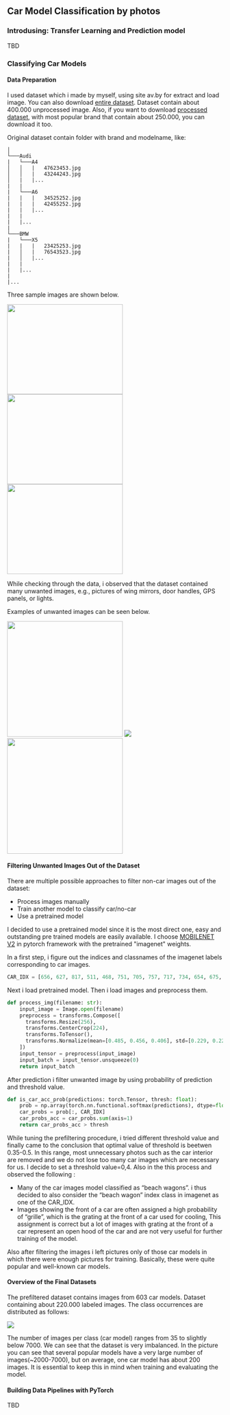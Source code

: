 ## Car Model Classification by photos

### Introdusing: Transfer Learning and Prediction model
TBD
### Classifying Car Models

#### Data Preparation
I used dataset which i made by myself, using site av.by for extract and load image. You can also download [entire dataset](https://github.com/bl4dylion4ik/car_photo_prediction). Dataset contain about 400.000 unprocessed image.
Also, if you want to download [processed dataset](https://drive.google.com/file/d/1IhJI7KvZVj0CzaloWS6a6Kqs0ZXslIH_/view), with most popular brand that contain about 250.000, you can download it too.

Original dataset contain folder with brand and modelname, like:
```project
│
└───Audi
|   └───A4
│   │   |   47623453.jpg
│   │   |   43244243.jpg
│   |   |...
|   |
|   └───A6
|   |   |   34525252.jpg
|   |   |   42455252.jpg
|   |   |...
|   |   
|   |...
|   
└───BMW
|   └───X5
|   |   |   23425253.jpg 
|   │   |   76543523.jpg
|   │   |...
|   |
|   |...
|
|...
```
Three sample images are shown below.
<div>
<img src="img_for_readme/1517175.jpg" width="270" height="210">
<img src="img_for_readme/30959382.jpg" width="270" height="210">
<img src="img_for_readme/41840134.jpg" width="270" height="210">
</div>


While checking through the data, i observed that the dataset contained many unwanted images, e.g., pictures of wing mirrors, door handles, GPS panels, or lights.

Examples of unwanted images can be seen below.

<div>
<img src="img_for_readme/47622533.jpg" width="270">
<img src="img_for_readme/57493534.jpg">
<img src="img_for_readme/65405577.jpg" width="270">
</div>

#### Filtering Unwanted Images Out of the Dataset

There are multiple possible approaches to filter non-car images out of the dataset:

- Process images manually
- Train another model to classify car/no-car
- Use a pretrained model

I decided to use a pretrained model since it is the most direct one, easy and outstanding pre trained models are easily available. I choose [MOBILENET V2](https://pytorch.org/hub/pytorch_vision_mobilenet_v2/) in pytorch framework with the pretrained "imagenet" weights.

In a first step, i figure out the indices and classnames of the imagenet labels corresponding to car images.
```python
CAR_IDX = [656, 627, 817, 511, 468, 751, 705, 757, 717, 734, 654, 675, 864, 609, 436]
```
Next i load pretrained model. Then i load images and preprocess them. 

```python
def process_img(filename: str):
    input_image = Image.open(filename)
    preprocess = transforms.Compose([
      transforms.Resize(256),
      transforms.CenterCrop(224),
      transforms.ToTensor(),
      transforms.Normalize(mean=[0.485, 0.456, 0.406], std=[0.229, 0.224, 0.225]),
    ])
    input_tensor = preprocess(input_image)
    input_batch = input_tensor.unsqueeze(0)
    return input_batch
```

After prediction i filter unwanted image by using probability of prediction and threshold value.

```python
def is_car_acc_prob(predictions: torch.Tensor, thresh: float):
    prob = np.array(torch.nn.functional.softmax(predictions), dtype=float)
    car_probs = prob[:, CAR_IDX]
    car_probs_acc = car_probs.sum(axis=1)
    return car_probs_acc > thresh
```

While tuning the prefiltering procedure, i tried different threshold value and finally came to the conclusion that optimal value of threshold is beetwen 0.35-0.5. In this range, most unnecessary photos such as the car interior are removed and we do not lose too many car images which are necessary for us. I decide to set a threshold value=0,4. Also in the this process and observed the following :

- Many of the car images model classified as “beach wagons”. i thus decided to also consider the “beach wagon” index class in imagenet as one of the CAR_IDX.
- Images showing the front of a car are often assigned a high probability of “grille”, which is the grating at the front of a car used for cooling, This assignment is correct but a lot of images with grating at the front of a car represent an open hood of the car and are not very useful for further training of the model.

Also after filtering the images i left pictures only of those car models in which there were enough pictures for training. Basically, these were quite popular and well-known car models.
#### Overview of the Final Datasets
The prefiltered dataset contains images from 603 car models. Dataset containing about 220.000 labeled images. The class occurrences are distributed as follows:

<div>
<img src="img_for_readme/count_classes.jpg">
</div>

The number of images per class (car model) ranges from 35 to slightly below 7000. We can see that the dataset is very imbalanced. In the picture you can see that several popular models have a very large number of images(~2000-7000), but on average, one car model has about 200 images. It is essential to keep this in mind when training and evaluating the model.

#### Building Data Pipelines with PyTorch
TBD

